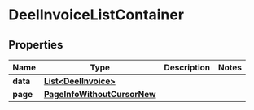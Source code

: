 

# DeelInvoiceListContainer


## Properties

| Name | Type | Description | Notes |
|------------ | ------------- | ------------- | -------------|
|**data** | [**List&lt;DeelInvoice&gt;**](DeelInvoice.md) |  |  |
|**page** | [**PageInfoWithoutCursorNew**](PageInfoWithoutCursorNew.md) |  |  |



